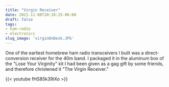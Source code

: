```yaml
---
title: "Virgin Receiver"
date: 2021-11-08T20:18:25-06:00
draft: false
tags: 
- ham-radio
- electronics
slug_image: 'virginOnDesk.JPG'
---
```

One of the earliest homebrew ham radio transceivers I built was a direct-conversion receiver for the 40m band. I packaged it in the aluminum box of the "Lose Your Virginity" kit I had been given as a gag gift by some friends, and therefore christened it "The Virgin Receiver."

{{< youtube fHS85k39iXo >}}